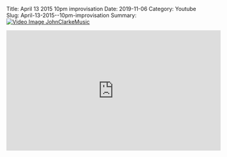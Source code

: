 Title: April 13 2015  10pm improvisation
Date: 2019-11-06
Category: Youtube
Slug: April-13-2015--10pm-improvisation
Summary: <a href="/April-13-2015--10pm-improvisation.html/"><img src="https://i.ytimg.com/vi/Pf5tnMIFZwg/hqdefault.jpg" alt="Video Image JohnClarkeMusic"></a>

<iframe width="560" height="315" src="https://www.youtube.com/embed/Pf5tnMIFZwg" title="YouTube video player" frameborder="0" allow="accelerometer; autoplay; clipboard-write; encrypted-media; gyroscope; picture-in-picture" allowfullscreen></iframe>


